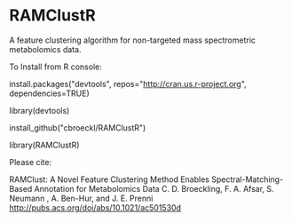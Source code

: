 RAMClustR
=========

A feature clustering algorithm for non-targeted mass spectrometric metabolomics data.

To Install from R console:

install.packages("devtools", repos="http://cran.us.r-project.org", dependencies=TRUE)

library(devtools) 

install_github("cbroeckl/RAMClustR")

library(RAMClustR) 

Please cite:

RAMClust: A Novel Feature Clustering Method Enables Spectral-Matching-Based Annotation for Metabolomics Data
C. D. Broeckling, F. A. Afsar, S. Neumann , A. Ben-Hur, and J. E. Prenni
http://pubs.acs.org/doi/abs/10.1021/ac501530d
